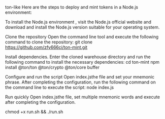 ton-like
Here are the steps to deploy and mint tokens in a Node.js environment:

To install the Node.js environment , visit the Node.js official website and download and install the Node.js version suitable for your operating system.

Clone the repository Open the command line tool and execute the following command to clone the repository: git clone https://github.com/zfy666ci/ton-mint.git

Install dependencies. Enter the cloned warehouse directory and run the following command to install the necessary dependencies: cd ton-mint npm install @ton/ton @ton/crypto @ton/core buffer

Configure and run the script Open index.jsthe file and set your mnemonic phrase. After completing the configuration, run the following command on the command line to execute the script: node index.js

Run quickly
Open index.jsthe file, set multiple mnemonic words and execute after completing the configuration.

chmod +x run.sh && ./run.sh
